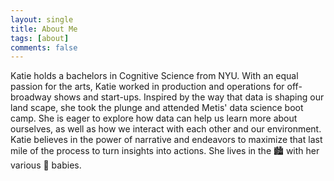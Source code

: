 ```yaml
---
layout: single
title: About Me
tags: [about]
comments: false
---
```


Katie holds a bachelors in Cognitive Science from NYU. With an equal passion for the arts, Katie worked in production and operations for off-broadway shows and start-ups. Inspired by the way that data is shaping our land scape, she took the plunge and attended Metis' data science boot camp. She is eager to explore how data can help us learn more about ourselves, as well as how we interact with each other and our environment. Katie believes in the power of narrative and endeavors to maximize that last mile of the process to turn insights into actions. She lives in the :cityscape: with her various :cactus: babies.
